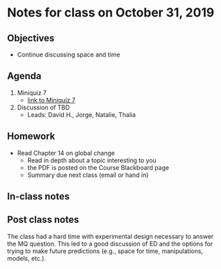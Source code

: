 # Notes for class on October 31, 2019

## Objectives
* Continue discussing space and time

## Agenda
1. Miniquiz 7
	- [link to Miniquiz 7](../Mini_Quizzes/miniquiz7_10.31.19.pdf)
2. Discussion of TBD
	- Leads: David H., Jorge, Natalie, Thalia

## Homework
* Read Chapter 14 on global change
	- Read in depth about a topic interesting to you
	- the PDF is posted on the Course Blackboard page
	- Summary due next class (email or hand in)

## In-class notes

## Post class notes
The class had a hard  time with experimental design necessary to answer the MQ question.
This led to a good discussion of ED and the options for trying to make future predictions
(e.g., space for time, manipulations, models, etc.).